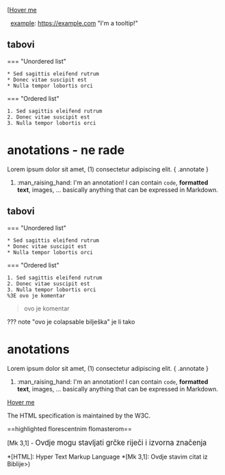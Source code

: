 [[Hover me][example]


  [example]: https://example.com "I'm a tooltip!"

## tabovi

=== "Unordered list"

    * Sed sagittis eleifend rutrum
    * Donec vitae suscipit est
    * Nulla tempor lobortis orci

=== "Ordered list"

    1. Sed sagittis eleifend rutrum
    2. Donec vitae suscipit est
    3. Nulla tempor lobortis orci




# anotations - ne rade
Lorem ipsum dolor sit amet, (1) consectetur adipiscing elit.
{ .annotate }





1.  :man_raising_hand: I'm an annotation! I can contain `code`, __formatted
    text__, images, ... basically anything that can be expressed in Markdown.

## tabovi
=== "Unordered list"

    * Sed sagittis eleifend rutrum
    * Donec vitae suscipit est
    * Nulla tempor lobortis orci

=== "Ordered list"

    1. Sed sagittis eleifend rutrum
    2. Donec vitae suscipit est
    3. Nulla tempor lobortis orci
    %3E ovo je komentar


> ovo je komentar

??? note "ovo je colapsable bilješka"
    je li tako

# anotations
Lorem ipsum dolor sit amet, (1) consectetur adipiscing elit. 
{ .annotate }


1.  :man_raising_hand: I'm an annotation! I can contain `code`, __formatted
    text__, images, ... basically anything that can be expressed in Markdown.


[Hover me][example]

  [example]: https://example.com "I'm a tooltip!"

The HTML specification is maintained by the W3C.


==highlighted florescentnim flomasterom==


[Mk 3,1] - <big>Ovdje mogu stavljati grčke riječi i izvorna značenja </big>


*[HTML]: Hyper Text Markup Language
*[Mk 3,1]: Ovdje stavim citat iz Biblije>)
